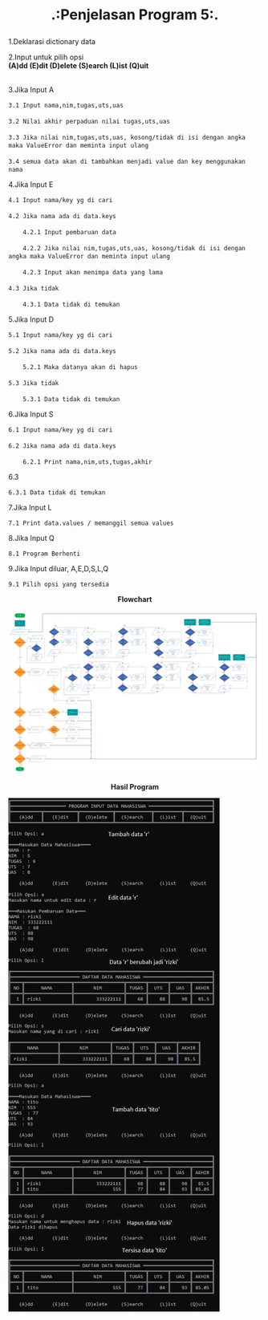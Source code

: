 # <p align="center">.:Penjelasan Program 5:.</p>


1.Deklarasi dictionary data<br>

2.Input untuk pilih opsi <br> <strong>(A)dd       (E)dit      (D)elete     (S)earch      (L)ist     (Q)uit</strong> <br><br>

3.Jika Input A

	3.1 Input nama,nim,tugas,uts,uas

	3.2 Nilai akhir perpaduan nilai tugas,uts,uas

	3.3 Jika nilai nim,tugas,uts,uas, kosong/tidak di isi dengan angka maka ValueError dan meminta input ulang

	3.4 semua data akan di tambahkan menjadi value dan key menggunakan nama

4.Jika Input E

	4.1 Input nama/key yg di cari

	4.2 Jika nama ada di data.keys

		4.2.1 Input pembaruan data

		4.2.2 Jika nilai nim,tugas,uts,uas, kosong/tidak di isi dengan angka maka ValueError dan meminta input ulang

		4.2.3 Input akan menimpa data yang lama

	4.3 Jika tidak
		
		4.3.1 Data tidak di temukan

5.Jika Input D

	5.1 Input nama/key yg di cari

	5.2 Jika nama ada di data.keys

		5.2.1 Maka datanya akan di hapus

	5.3 Jika tidak

		5.3.1 Data tidak di temukan

6.Jika Input S

	6.1 Input nama/key yg di cari

	6.2 Jika nama ada di data.keys

		6.2.1 Print nama,nim,uts,tugas,akhir

6.3

	6.3.1 Data tidak di temukan
	
7.Jika Input L

	7.1 Print data.values / memanggil semua values

8.Jika Input Q 

	8.1 Program Berhenti

9.Jika Input diluar, A,E,D,S,L,Q

	9.1 Pilih opsi yang tersedia

<strong><p align="center">Flowchart</p></strong>

![](latihan5.jpg)

<strong><p align="center">Hasil Program</p></strong>

![](Screenshot.jpg)
